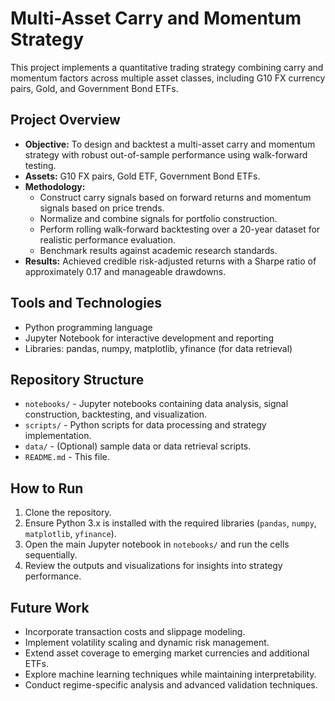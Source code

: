 # Multi-Asset Carry and Momentum Strategy

This project implements a quantitative trading strategy combining carry and momentum factors across multiple asset classes, including G10 FX currency pairs, Gold, and Government Bond ETFs.

## Project Overview

- **Objective:** To design and backtest a multi-asset carry and momentum strategy with robust out-of-sample performance using walk-forward testing.
- **Assets:** G10 FX pairs, Gold ETF, Government Bond ETFs.
- **Methodology:** 
  - Construct carry signals based on forward returns and momentum signals based on price trends.
  - Normalize and combine signals for portfolio construction.
  - Perform rolling walk-forward backtesting over a 20-year dataset for realistic performance evaluation.
  - Benchmark results against academic research standards.
- **Results:** Achieved credible risk-adjusted returns with a Sharpe ratio of approximately 0.17 and manageable drawdowns.

## Tools and Technologies

- Python programming language
- Jupyter Notebook for interactive development and reporting
- Libraries: pandas, numpy, matplotlib, yfinance (for data retrieval)

## Repository Structure

- `notebooks/` - Jupyter notebooks containing data analysis, signal construction, backtesting, and visualization.
- `scripts/` - Python scripts for data processing and strategy implementation.
- `data/` - (Optional) sample data or data retrieval scripts.
- `README.md` - This file.

## How to Run

1. Clone the repository.
2. Ensure Python 3.x is installed with the required libraries (`pandas`, `numpy`, `matplotlib`, `yfinance`).
3. Open the main Jupyter notebook in `notebooks/` and run the cells sequentially.
4. Review the outputs and visualizations for insights into strategy performance.

## Future Work

- Incorporate transaction costs and slippage modeling.
- Implement volatility scaling and dynamic risk management.
- Extend asset coverage to emerging market currencies and additional ETFs.
- Explore machine learning techniques while maintaining interpretability.
- Conduct regime-specific analysis and advanced validation techniques.
